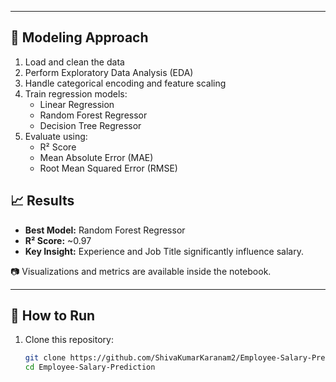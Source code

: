 
---

## 🧠 Modeling Approach

1. Load and clean the data
2. Perform Exploratory Data Analysis (EDA)
3. Handle categorical encoding and feature scaling
4. Train regression models:
   - Linear Regression
   - Random Forest Regressor
   - Decision Tree Regressor
5. Evaluate using:
   - R² Score
   - Mean Absolute Error (MAE)
   - Root Mean Squared Error (RMSE)

## 📈 Results

- **Best Model:** Random Forest Regressor
- **R² Score:** ~0.97
- **Key Insight:** Experience and Job Title significantly influence salary.

📷 Visualizations and metrics are available inside the notebook.

---

## 🚀 How to Run

1. Clone this repository:
   ```bash
   git clone https://github.com/ShivaKumarKaranam2/Employee-Salary-Prediction.git
   cd Employee-Salary-Prediction


